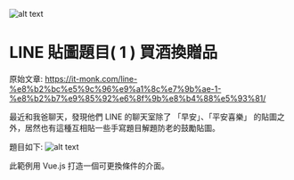 ![alt text](https://it-monk.com/wp-content/uploads/2020/05/cropped-ITMOCK_Logo-03-1-2048x277.png)


# LINE 貼圖題目( 1 ) 買酒換贈品

原始文章: https://it-monk.com/line-%e8%b2%bc%e5%9c%96%e9%a1%8c%e7%9b%ae-1-%e8%b2%b7%e9%85%92%e6%8f%9b%e8%b4%88%e5%93%81/

最近和我爸聊天，發現他們 LINE 的聊天室除了 「早安」、「平安喜樂」 的貼圖之外，居然也有這種互相貼一些手寫題目解題防老的鼓勵貼圖。

題目如下:
![alt text](https://it-monk.com/wp-content/uploads/2020/05/S__469402581.jpg)

此範例用 Vue.js 打造一個可更換條件的介面。